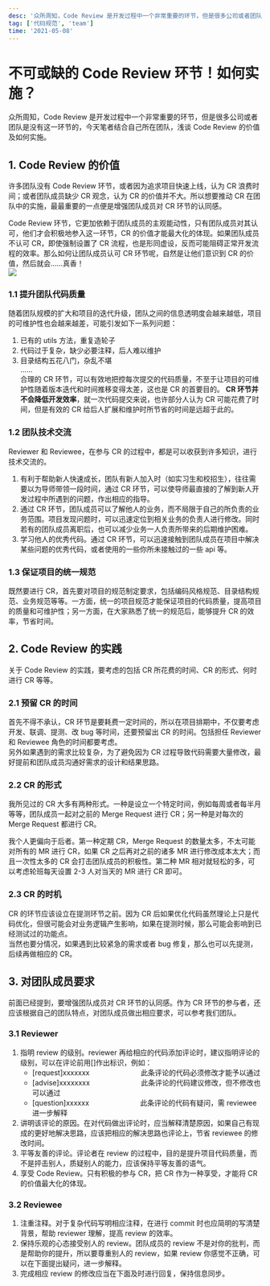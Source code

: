 ```yaml
---
desc: '众所周知，Code Review 是开发过程中一个非常重要的环节，但是很多公司或者团队是没有这一环节的，今天笔者结合自己所在团队，浅谈 Code Review 的价值及如何实施。'
tag: ['代码规范', 'team']
time: '2021-05-08'
---
```


# 不可或缺的 Code Review 环节！如何实施？

众所周知，Code Review 是开发过程中一个非常重要的环节，但是很多公司或者团队是没有这一环节的，今天笔者结合自己所在团队，浅谈 Code Review 的价值及如何实施。

## 1. Code Review 的价值

许多团队没有 Code Review 环节，或者因为追求项目快速上线，认为 CR 浪费时间；或者团队成员缺少 CR 观念，认为 CR 的价值并不大。所以想要推动 CR 在团队中的实施，最最重要的一点便是增强团队成员对 CR 环节的认同感。
<br>

Code Review 环节，它更加依赖于团队成员的主观能动性，只有团队成员对其认可，他们才会积极地参入这一环节，CR 的价值才能最大化的体现。如果团队成员不认可 CR，即使强制设置了 CR 流程，也是形同虚设，反而可能阻碍正常开发流程的效率。那么如何让团队成员认可 CR 环节呢，自然是让他们意识到 CR 的价值，然后就会……真香！
<br>
![](//p3-juejin.byteimg.com/tos-cn-i-k3u1fbpfcp/f5e284a8e87e4340b5f20e9c88fb2777~tplv-k3u1fbpfcp-zoom-1.image)<br>

### 1.1 提升团队代码质量

随着团队规模的扩大和项目的迭代升级，团队之间的信息透明度会越来越低，项目的可维护性也会越来越差，可能引发如下一系列问题：

1. 已有的 utils 方法，重复造轮子
2. 代码过于复杂，缺少必要注释，后人难以维护
3. 目录结构五花八门，杂乱不堪
   <br>
   ……
   <br>
   合理的 CR 环节，可以有效地把控每次提交的代码质量，不至于让项目的可维护性随着版本迭代和时间推移变得太差，这也是 CR 的首要目的。
   <b>CR 环节并不会降低开发效率</b>，就一次代码提交来说，也许部分人认为 CR 可能花费了时间，但是有效的 CR 给后人扩展和维护时所节省的时间是远超于此的。

### 1.2 团队技术交流

Reviewer 和 Reviewee，在参与 CR 的过程中，都是可以收获到许多知识，进行技术交流的。

1. 有利于帮助新人快速成长，团队有新人加入时（如实习生和校招生），往往需要以为导师带领一段时间，通过 CR 环节，可以使导师最直接的了解到新人开发过程中所遇到的问题，作出相应的指导。
2. 通过 CR 环节，团队成员可以了解他人的业务，而不局限于自己的所负责的业务范围。项目发现问题时，可以迅速定位到相关业务的负责人进行修改。同时若有的团队成员离职后，也可以减少业务一人负责所带来的后期维护困难。
3. 学习他人的优秀代码。通过 CR 环节，可以迅速接触到团队成员在项目中解决某些问题的优秀代码，或者使用的一些你所未接触过的一些 api 等。

### 1.3 保证项目的统一规范

既然要进行 CR，首先要对项目的规范制定要求，包括编码风格规范、目录结构规范、业务规范等等。一方面，统一的项目规范才能保证项目的代码质量，提高项目的质量和可维护性；另一方面，在大家熟悉了统一的规范后，能够提升 CR 的效率，节省时间。

## 2. Code Review 的实践

关于 Code Review 的实践，要考虑的包括 CR 所花费的时间、CR 的形式、何时进行 CR 等等。

### 2.1 预留 CR 的时间

首先不得不承认，CR 环节是要耗费一定时间的，所以在项目排期中，不仅要考虑开发、联调、提测、改 bug 等时间，还要预留出 CR 的时间。包括担任 Reviewer 和 Reviewee 角色的时间都要考虑。
<br>
另外如果遇到的需求比较复杂，为了避免因为 CR 过程导致代码需要大量修改，最好提前和团队成员沟通好需求的设计和结果思路。

### 2.2 CR 的形式

我所见过的 CR 大多有两种形式。一种是设立一个特定时间，例如每周或者每半月等等，团队成员一起对之前的 Merge Request 进行 CR；另一种是对每次的 Merge Request 都进行 CR。
<br>

我个人更偏向于后者。第一种定期 CR，Merge Request 的数量太多，不太可能对所有的 MR 进行 CR，如果 CR 之后再对之前的诸多 MR 进行修改成本太大；而且一次性太多的 CR 会打击团队成员的积极性。第二种 MR 相对就轻松的多，可以考虑轮班每天设置 2-3 人对当天的 MR 进行 CR 即可。

### 2.3 CR 的时机

CR 的环节应该设立在提测环节之前。因为 CR 后如果优化代码虽然理论上只是代码优化，但很可能会对业务逻辑产生影响，如果在提测时候，那么可能会影响到已经测试过的功能点。
<br>
当然也要分情况，如果遇到比较紧急的需求或者 bug 修复，那么也可以先提测，后续再做相应的 CR。

## 3. 对团队成员要求

前面已经提到，要增强团队成员对 CR 环节的认同感。作为 CR 环节的参与者，还应该根据自己的团队特点，对团队成员做出相应要求，可以参考我们团队。

### 3.1 Reviewer

1. 指明 review 的级别。reviewer 再给相应的代码添加评论时，建议指明评论的级别，可以在评论前用[]作出标识，例如：<br>
   - [request]xxxxxxx 　　　　　　　此条评论的代码必须修改才能予以通过
   - [advise]xxxxxxxx 　　　　　　　此条评论的代码建议修改，但不修改也可以通过
   - [question]xxxxxx 　　　　　　　此条评论的代码有疑问，需 reviewee 进一步解释
2. 讲明该评论的原因。在对代码做出评论时，应当解释清楚原因，如果自己有现成的更好地解决思路，应该把相应的解决思路也评论上，节省 reviewee 的修改时间。
3. 平等友善的评论。评论者在 review 的过程中，目的是提升项目代码质量，而不是抨击别人，质疑别人的能力，应该保持平等友善的语气。
4. 享受 Code Review。只有积极的参与 CR，把 CR 作为一种享受，才能将 CR 的价值最大化的体现。

### 3.2 Reviewee

1. 注重注释。对于复杂代码写明相应注释，在进行 commit 时也应简明的写清楚背景，帮助 reviewer 理解，提高 review 的效率。
2. 保持乐观的心态接受别人的 review。团队成员的 review 不是对你的批判，而是帮助你的提升，所以要尊重别人的 review，如果 review 你感觉不正确，可以在下面提出疑问，进一步解释。
3. 完成相应 review 的修改应当在下面及时进行回复，保持信息同步。
